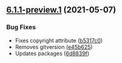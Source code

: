 ## [6.1.1-preview.1](https://github.com/Elders/Cronus.Serialization.NewtonsoftJson/compare/v6.1.0...v6.1.1-preview.1) (2021-05-07)


### Bug Fixes

* Fixes copyright attribute ([b5317c0](https://github.com/Elders/Cronus.Serialization.NewtonsoftJson/commit/b5317c0952e520fd2c3b2b2885bbf780990aa34b))
* Removes gitversion ([e45b625](https://github.com/Elders/Cronus.Serialization.NewtonsoftJson/commit/e45b625040416b1ee0b704a89ace1e6965204a2a))
* Updates packages ([6d8839f](https://github.com/Elders/Cronus.Serialization.NewtonsoftJson/commit/6d8839f945e59361bf65430e696e1ae895d74a2e))
